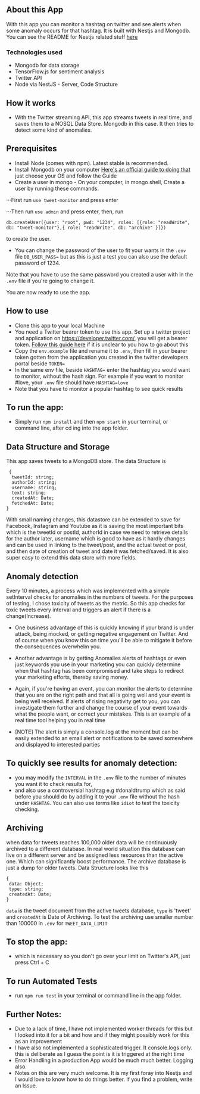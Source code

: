 ## About this App
With this app you can monitor a hashtag on twitter and see alerts when some anomaly occurs for that hashtag. It is built with Nestjs and Mongodb. You can see the README for Nestjs related stuff [here](https://github.com/lyndachiwetelu/tweet-monitor/blob/master/README.md)

### Technologies used
 - Mongodb for data storage
 - TensorFlow.js for sentiment analysis
 - Twitter API
 - Node via NestJS - Server, Code Structure

## How it works
- With the Twitter streaming API, this app streams tweets in real time, and saves them to a NOSQL Data Store. Mongodb in this case. It then tries to detect some kind of anomalies.

## Prerequisites
- Install Node (comes with npm). Latest stable is recommended.
- Install Mongodb on your computer [Here's an official guide to doing that](https://docs.mongodb.com/manual/installation/) just choose your OS and follow the Guide
- Create a user in mongo - On your computer, in mongo shell, Create a user by running these commands. 

⋅⋅⋅First run `use tweet-monitor` and press enter 

⋅⋅⋅Then run `use admin` and press enter, then, run 

`db.createUser({user: "root", pwd: "1234", roles: [{role: "readWrite", db: "tweet-monitor"},{ role: "readWrite", db: "archive" }]})` 

to create the user.

- You can change the password of the user to fit your wants in the `.env` file `DB_USER_PASS=` but as this is just a test you can also use the default password of 1234.

Note that you have to use the same password you created a user with in the `.env` file if you're going to change it.

You are now ready to use the app.



## How to use
- Clone this app to your local Machine
- You need a Twitter bearer token to use this app. Set up a twitter project and application on https://developer.twitter.com/, you will get a bearer token. [Follow this guide here](https://developer.twitter.com/en/docs/authentication/oauth-2-0/bearer-tokens) if it is unclear to you how to go about this 
- Copy the `env.example` file and rename it to 
`.env`, then fill in your bearer token gotten from the application you created in the twitter developers portal beside `TOKEN=`
- In the same env file, beside `HASHTAG=` enter the hashtag you would want to monitor, without the hash sign. For example if you want to monitor #love, your `.env` file should have `HASHTAG=love`  
- Note that you have to monitor a popular hashtag to see quick results


## To run the app:
- Simply run `npm install` and then `npm start` in your terminal, or command line, after cd ing into the app folder.

## Data Structure and Storage 
This app saves tweets to a MongoDB store. The data Structure is 
```
 {
  tweetId: string;
  authorId: string;
  username: string;
  text: string;
  createdAt: Date;
  fetchedAt: Date;
}
```
With small naming changes, this datastore can be extended to save for Facebook, Instagram and Youtube as it is saving the most important bits which is the tweetId or postId, authorId in case we need to retrieve details for the author later, username which is good to have as it hardly changes and can be used in linking to the tweet/post, and the actual tweet or post, and then date of creation of tweet and date it was fetched/saved. It is also super easy to extend this data store with more fields.

## Anomaly detection 
Every 10 minutes, a process which was implemented with a simple setInterval checks for anomalies in the numbers of tweets. For the purposes of testing, I chose toxicity of tweets as the metric. So this app checks for toxic tweets every interval and triggers an alert if there is a change(Increase).

- One business advantage of this is quickly knowing if your brand is under attack, being mocked, or getting negative engagement on Twitter. And of course when you know this on time you'll be able to mitigate it before the consequences overwhelm you.

- Another advantage is by getting Anomalies alerts of hashtags or even just keywords you use in your marketing you can quickly determine when that hashtag has been compromised and take steps to redirect your marketing efforts, thereby saving money.

- Again, if you're having an event, you can monitor the alerts to determine that you are on the right path and that all is going well and your event is being well received. If alerts of rising negativity get to you, you can investigate them further and change the course of your event towards what the people want, or correct your mistakes. This is an example of a real time tool helping you in real time

- [NOTE] The alert is simply a console.log at the moment but can be easily extended to an email alert or notifications to be saved somewhere and displayed to interested parties 


## To quickly see results for anomaly detection:
 - you may modify the `INTERVAL` in the `.env` file to the number of minutes you want it to check results for,
 - and also use a controversial hashtag e.g #donaldtrump which as said before you should do by adding it to your `.env` file without the hash under `HASHTAG`. You can also use terms like `idiot` to test the toxicity checking.

## Archiving 
 when data for tweets reaches 100,000 older data will be continuously archived to a different database. In real world situation this database can live on a different server and be assigned less resources than the active one. Which can significantly boost performance. The archive database is just a dump for older tweets. Data Structure looks like this 
 ```
{
  data: Object;
  type: string;
  createdAt: Date;
}
 ```
 `data` is the tweet document from the active tweets database, `type` is 'tweet' and `createdAt` is Date of Archiving.
 To test the archiving use smaller number than 100000 in `.env` for `TWEET_DATA_LIMIT`


 ## To stop the app:
 - which is necessary so you don't go over your limit on Twitter's API, just press Ctrl + C

## To run Automated Tests
- run `npm run test` in your terminal or command line in the app folder.

## Further Notes:
- Due to a lack of time, I have not implemented worker threads for this but I looked into it for a bit and how and if they might possibly work for this as an improvement
- I have also not implemented a sophisticated trigger. It console.logs only. this is deliberate as I guess the point is it is triggered at the right time 
- Error Handling in a production App would be much much better. Logging also. 
- Notes on this are very much welcome. It is my first foray into Nestjs and I would love to know how to do things better. If you find a problem, write an Issue. 